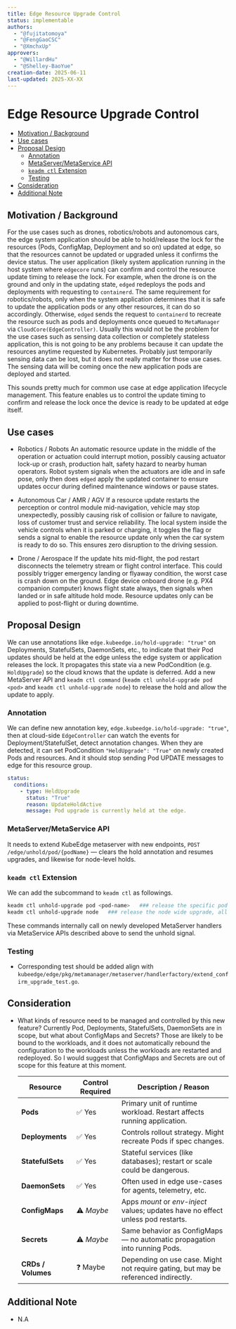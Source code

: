 ```yaml
---
title: Edge Resource Upgrade Control
status: implementable
authors:
  - "@fujitatomoya"
  - "@FengGaoCSC"
  - "@XmchxUp"
approvers:
  - "@WillardHu"
  - "@Shelley-BaoYue"
creation-date: 2025-06-11
last-updated: 2025-XX-XX
---
```


# Edge Resource Upgrade Control

- [Motivation / Background](#motivation--background)
- [Use cases](#use-cases)
- [Proposal Design](#proposal-design)
  - [Annotation](#annotation)
  - [MetaServer/MetaService API](#metaservermetaservice-api)
  - [`keadm ctl` Extension](#keadm-ctl-extension)
  - [Testing](#testing)
- [Consideration](#consideration)
- [Additional Note](#additional-note)

## Motivation / Background

For the use cases such as drones, robotics/robots and autonomous cars, the edge system application should be able to hold/release the lock for the resources (Pods, ConfigMap, Deployment and so on) updated at edge, so that the resources cannot be updated or upgraded unless it confirms the device status.
The user application (likely system application running in the host system where `edgecore` runs) can confirm and control the resource update timing to release the lock.
For example, when the drone is on the ground and only in the updating state, `edged` redeploys the pods and deployments with requesting to `containerd`.
The same requirement for robotics/robots, only when the system application determines that it is safe to update the application pods or any other resources, it can do so accordingly.
Otherwise, `edged` sends the request to `containerd` to recreate the resource such as pods and deployments once queued to `MetaManager` via `CloudCore(EdgeController)`.
Usually this would not be the problem for the use cases such as sensing data collection or completely stateless application, this is not going to be any problems because it can update the resources anytime requested by Kubernetes.
Probably just temporarily sensing data can be lost, but it does not really matter for those use cases.
The sensing data will be coming once the new application pods are deployed and started.

This sounds pretty much for common use case at edge application lifecycle management.
This feature enables us to control the update timing to confirm and release the lock once the device is ready to be updated at edge itself.

## Use cases

- Robotics / Robots
  An automatic resource update in the middle of the operation or actuation could interrupt motion, possibly causing actuator lock-up or crash, production halt, safety hazard to nearby human operators.
  Robot system signals when the actuators are idle and in safe pose, only then does `edged` apply the updated container to ensure updates occur during defined maintenance windows or pause states.

- Autonomous Car / AMR / AGV
  If a resource update restarts the perception or control module mid-navigation, vehicle may stop unexpectedly, possibly causing risk of collision or failure to navigate, loss of customer trust and service reliability.
  The local system inside the vehicle controls when it is parked or charging, it toggles the flag or sends a signal to enable the resource update only when the car system is ready to do so.
  This ensures zero disruption to the driving session.

- Drone / Aerospace
  If the update hits mid-flight, the pod restart disconnects the telemetry stream or flight control interface.
  This could possibly trigger emergency landing or flyaway condition, the worst case is crash down on the ground.
  Edge device onboard drone (e.g. PX4 companion computer) knows flight state always, then signals when landed or in safe altitude hold mode.
  Resource updates only can be applied to post-flight or during downtime.

## Proposal Design

We can use annotations like `edge.kubeedge.io/hold-upgrade: "true"` on Deployments, StatefulSets, DaemonSets, etc., to indicate that their Pod updates should be held at the edge unless the edge system or application releases the lock.
It propagates this state via a new PodCondition (e.g. `HoldUpgrade`) so the cloud knows that the update is deferred.
Add a new MetaServer API and `keadm ctl command` (`keadm ctl unhold-upgrade pod <pod>` and `keadm ctl unhold-upgrade node`) to release the hold and allow the update to apply.

### Annotation

We can define new annotation key, `edge.kubeedge.io/hold-upgrade: "true"`, then at cloud-side `EdgeController` can watch the events for Deployment/StatefulSet, detect annotation changes.
When they are detected, it can set PodCondition `"HeldUpgrade": "True"` on newly created Pods and resources.
And it should stop sending Pod UPDATE messages to edge for this resource group.

```yaml
status:
  conditions:
    - type: HeldUpgrade
      status: "True"
      reason: UpdateHoldActive
      message: Pod upgrade is currently held at the edge.
```

### MetaServer/MetaService API

It needs to extend KubeEdge metaserver with new endpoints, `POST /edge/unhold/pod/{podName}` — clears the hold annotation and resumes upgrades, and likewise for node-level holds.

### `keadm ctl` Extension

We can add the subcommand to `keadm ctl` as followings.

```bash
keadm ctl unhold-upgrade pod <pod-name>   ### release the specific pod upgrade only
keadm ctl unhold-upgrade node   ### release the node wide upgrade, all help-upgrade pods are restarted
```

These commands internally call on newly developed MetaServer handlers via MetaService APIs described above to send the unhold signal.

### Testing

- Corresponding test should be added align with `kubeedge/edge/pkg/metamanager/metaserver/handlerfactory/extend_confirm_upgrade_test.go`.

## Consideration

- What kinds of resource need to be managed and controlled by this new feature?
  Currently Pod, Deployments, StatefulSets, DaemonSets are in scope, but what about ConfigMaps and Secrets?
  Those are likely to be bound to the workloads, and it does not automatically rebound the configuration to the workloads unless the workloads are restarted and redeployed.
  So I would suggest that ConfigMaps and Secrets are out of scope for this feature at this moment.

  | Resource | Control Required | Description / Reason |
  | -------- | ---------------- | -------------------- |
  | **Pods**           | ✅ Yes    | Primary unit of runtime workload. Restart affects running application. |
  | **Deployments**    | ✅ Yes    | Controls rollout strategy. Might recreate Pods if spec changes. |
  | **StatefulSets**   | ✅ Yes    | Stateful services (like databases); restart or scale could be dangerous. |
  | **DaemonSets**     | ✅ Yes    | Often used in edge use-cases for agents, telemetry, etc. |
  | **ConfigMaps**     | ⚠️ *Maybe* | Apps *mount* or *env-inject* values; updates have no effect unless pod restarts. |
  | **Secrets**        | ⚠️ *Maybe* | Same behavior as ConfigMaps — no automatic propagation into running Pods. |
  | **CRDs / Volumes** | ❓ Maybe   | Depending on use case. Might not require gating, but may be referenced indirectly. |

## Additional Note

- N.A
